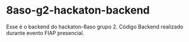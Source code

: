 # 8aso-g2-hackaton-backend
   Esse é o backend do hackaton-8aso grupo 2.
   Código Backend realizado durante evento FIAP presencial.

